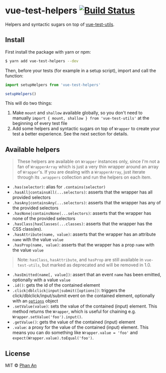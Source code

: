 # vue-test-helpers [![Build Status](https://travis-ci.org/phanan/vue-test-helpers.svg?branch=master)](https://travis-ci.org/phanan/vue-test-helpers)

Helpers and syntactic sugars on top of [vue-test-utils](https://github.com/vuejs/vue-test-utils).

## Install

First install the package with yarn or npm:

```bash
$ yarn add vue-test-helpers --dev
```

Then, before your tests (for example in a setup script), import and call the function:

```js
import setupHelpers from 'vue-test-helpers'

setupHelpers()
```

This will do two things:

1. Make `mount` and `shallow` available globally, so you don't need to manually `import { mount, shallow } from 'vue-test-utils'` at the beginning of every test file
2. Add some helpers and syntactic sugars on top of `Wrapper` to create your test a better experience. See the next section for details.

## Available helpers

> These helpers are available on `Wrapper` instances only, since I'm not a fan of `WrapperArray` which is just a very thin wrapper around an array of `Wrapper`'s. If you are dealing with a `WrapperArray`, just iterate through its `.wrappers` collection and run the helpers on each item.

* `.has(selector)`: alias for `.contains(selector)`
* `.hasAll|containsAll(...selectors)`: asserts that the wrapper has all provided selectors
* `.hasAny|containsAny(...selectors)`: asserts that the wrapper has any of the provided selectors
* `.hasNone|containsNone(...selectors)`: asserts that the wrapper has none of the provided selectors
* `.hasClass|hasClasses(...classes)`: asserts that the wrapper has the CSS class(es).
* `.hasAttribute(name, value)`: asserts that the wrapper has an attribute `name` with the value `value`
* `.hasProp(name, value)`: asserts that the wrapper has a prop `name` with the value `value`
> Note: `hasClass`, `hasAttribute`, and `hasProp` are still available in `vue-test-utils`, but marked as deprecated and will be removed in 1.0.
* `.hasEmitted(name[, value])`: assert that an event `name` has been emitted, optionally with a value `value`
* `.id()`: gets the id of the contained element
* `.click|dblclick|input|submit([options])`: triggers the click/dblclick/input/submit event on the contained element, optionally with an [`options`](https://vue-test-utils.vuejs.org/en/guides/dom-events.html#options) object
* `.setValue(value)`: sets the value of the contained (input) element. This method returns the `Wrapper`, which is useful for chaining e.g. `Wrapper.setValue('foo').input()`.
* `.getValue()`: gets the value of the contained (input) element
* `.value`: a proxy for the value of the contained (input) element. This means you can do something like `Wrapper.value = 'foo'` and `expect(Wrapper.value).toEqual('foo')`.

## License

MIT © [Phan An](https://phanan.net)
